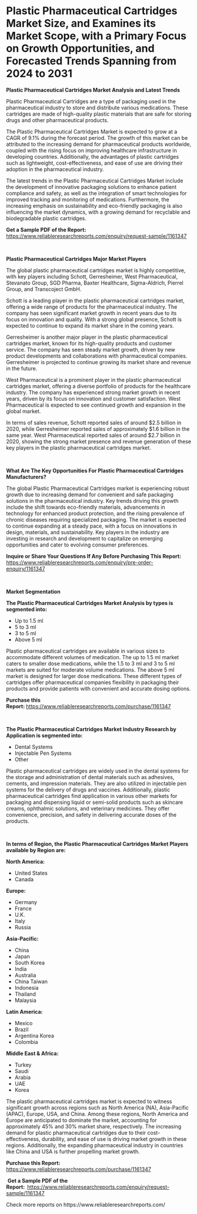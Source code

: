 <p><h1>Plastic Pharmaceutical Cartridges Market Size, and Examines its Market Scope, with a Primary Focus on Growth Opportunities, and Forecasted Trends Spanning from 2024 to 2031</h1></p><p><strong>Plastic Pharmaceutical Cartridges Market Analysis and Latest Trends</strong></p>
<p><p>Plastic Pharmaceutical Cartridges are a type of packaging used in the pharmaceutical industry to store and distribute various medications. These cartridges are made of high-quality plastic materials that are safe for storing drugs and other pharmaceutical products.</p><p>The Plastic Pharmaceutical Cartridges Market is expected to grow at a CAGR of 9.1% during the forecast period. The growth of this market can be attributed to the increasing demand for pharmaceutical products worldwide, coupled with the rising focus on improving healthcare infrastructure in developing countries. Additionally, the advantages of plastic cartridges such as lightweight, cost-effectiveness, and ease of use are driving their adoption in the pharmaceutical industry.</p><p>The latest trends in the Plastic Pharmaceutical Cartridges Market include the development of innovative packaging solutions to enhance patient compliance and safety, as well as the integration of smart technologies for improved tracking and monitoring of medications. Furthermore, the increasing emphasis on sustainability and eco-friendly packaging is also influencing the market dynamics, with a growing demand for recyclable and biodegradable plastic cartridges.</p></p>
<p><strong>Get a Sample PDF of the Report:&nbsp;</strong> <a href="https://www.reliableresearchreports.com/enquiry/request-sample/1161347">https://www.reliableresearchreports.com/enquiry/request-sample/1161347</a></p>
<p>&nbsp;</p>
<p><strong>Plastic Pharmaceutical Cartridges Major Market Players</strong></p>
<p><p>The global plastic pharmaceutical cartridges market is highly competitive, with key players including Schott, Gerresheimer, West Pharmaceutical, Stevanato Group, SGD Pharma, Baxter Healthcare, Sigma-Aldrich, Pierrel Group, and Transcoject GmbH. </p><p>Schott is a leading player in the plastic pharmaceutical cartridges market, offering a wide range of products for the pharmaceutical industry. The company has seen significant market growth in recent years due to its focus on innovation and quality. With a strong global presence, Schott is expected to continue to expand its market share in the coming years.</p><p>Gerresheimer is another major player in the plastic pharmaceutical cartridges market, known for its high-quality products and customer service. The company has seen steady market growth, driven by new product developments and collaborations with pharmaceutical companies. Gerresheimer is projected to continue growing its market share and revenue in the future.</p><p>West Pharmaceutical is a prominent player in the plastic pharmaceutical cartridges market, offering a diverse portfolio of products for the healthcare industry. The company has experienced strong market growth in recent years, driven by its focus on innovation and customer satisfaction. West Pharmaceutical is expected to see continued growth and expansion in the global market.</p><p>In terms of sales revenue, Schott reported sales of around $2.5 billion in 2020, while Gerresheimer reported sales of approximately $1.6 billion in the same year. West Pharmaceutical reported sales of around $2.7 billion in 2020, showing the strong market presence and revenue generation of these key players in the plastic pharmaceutical cartridges market.</p></p>
<p>&nbsp;</p>
<p><strong>What Are The Key Opportunities For Plastic Pharmaceutical Cartridges Manufacturers?</strong></p>
<p><p>The global Plastic Pharmaceutical Cartridges market is experiencing robust growth due to increasing demand for convenient and safe packaging solutions in the pharmaceutical industry. Key trends driving this growth include the shift towards eco-friendly materials, advancements in technology for enhanced product protection, and the rising prevalence of chronic diseases requiring specialized packaging. The market is expected to continue expanding at a steady pace, with a focus on innovations in design, materials, and sustainability. Key players in the industry are investing in research and development to capitalize on emerging opportunities and cater to evolving consumer preferences.</p></p>
<p><strong>Inquire or Share Your Questions If Any Before Purchasing This Report:</strong> <a href="https://www.reliableresearchreports.com/enquiry/pre-order-enquiry/1161347">https://www.reliableresearchreports.com/enquiry/pre-order-enquiry/1161347</a></p>
<p>&nbsp;</p>
<p><strong>Market Segmentation</strong></p>
<p><strong>The Plastic Pharmaceutical Cartridges Market Analysis by types is segmented into:</strong></p>
<p><ul><li>Up to 1.5 ml</li><li>5 to 3 ml</li><li>3 to 5 ml</li><li>Above 5 ml</li></ul></p>
<p><p>Plastic pharmaceutical cartridges are available in various sizes to accommodate different volumes of medication. The up to 1.5 ml market caters to smaller dose medications, while the 1.5 to 3 ml and 3 to 5 ml markets are suited for moderate volume medications. The above 5 ml market is designed for larger dose medications. These different types of cartridges offer pharmaceutical companies flexibility in packaging their products and provide patients with convenient and accurate dosing options.</p></p>
<p><strong>Purchase this Report:&nbsp;</strong><a href="https://www.reliableresearchreports.com/purchase/1161347">https://www.reliableresearchreports.com/purchase/1161347</a></p>
<p>&nbsp;</p>
<p><strong>The Plastic Pharmaceutical Cartridges Market Industry Research by Application is segmented into:</strong></p>
<p><ul><li>Dental Systems</li><li>Injectable Pen Systems</li><li>Other</li></ul></p>
<p><p>Plastic pharmaceutical cartridges are widely used in the dental systems for the storage and administration of dental materials such as adhesives, cements, and impression materials. They are also utilized in injectable pen systems for the delivery of drugs and vaccines. Additionally, plastic pharmaceutical cartridges find application in various other markets for packaging and dispensing liquid or semi-solid products such as skincare creams, ophthalmic solutions, and veterinary medicines. They offer convenience, precision, and safety in delivering accurate doses of the products.</p></p>
<p>&nbsp;</p>
<p><strong>In terms of Region, the Plastic Pharmaceutical Cartridges Market Players available by Region are:</strong></p>
<p>
    <p> <strong> North America: </strong>
        <ul>
            <li>United States</li>
            <li>Canada</li>
        </ul>
        </p> 
    <p> <strong> Europe: </strong>
        <ul>
            <li>Germany</li>
            <li>France</li>
            <li>U.K.</li>
            <li>Italy</li>
            <li>Russia</li>
        </ul>
        </p> 
    <p> <strong> Asia-Pacific: </strong>
        <ul>
            <li>China</li>
            <li>Japan</li>
            <li>South Korea</li>
            <li>India</li>
            <li>Australia</li>
            <li>China Taiwan</li>
            <li>Indonesia</li>
            <li>Thailand</li>
            <li>Malaysia</li>
        </ul>
        </p> 
    <p> <strong> Latin America: </strong>
        <ul>
            <li>Mexico</li>
            <li>Brazil</li>
            <li>Argentina Korea</li>
            <li>Colombia</li>
        </ul>
        </p> 
    <p> <strong> Middle East & Africa: </strong>
        <ul>
            <li>Turkey</li>
            <li>Saudi</li>
            <li>Arabia</li>
            <li>UAE</li>
            <li>Korea</li>
        </ul>
    </p>
    </p>
<p><p>The plastic pharmaceutical cartridges market is expected to witness significant growth across regions such as North America (NA), Asia-Pacific (APAC), Europe, USA, and China. Among these regions, North America and Europe are anticipated to dominate the market, accounting for approximately 45% and 30% market share, respectively. The increasing demand for plastic pharmaceutical cartridges due to their cost-effectiveness, durability, and ease of use is driving market growth in these regions. Additionally, the expanding pharmaceutical industry in countries like China and USA is further propelling market growth.</p></p>
<p><strong>Purchase this Report: </strong><a href="https://www.reliableresearchreports.com/purchase/1161347">https://www.reliableresearchreports.com/purchase/1161347</a></p>
<p>&nbsp;<strong>Get a Sample PDF of the Report:&nbsp;&nbsp;</strong><a href="https://www.reliableresearchreports.com/enquiry/request-sample/1161347">https://www.reliableresearchreports.com/enquiry/request-sample/1161347</a></p>
<p><strong></strong></p>
<p>Check more reports on https://www.reliableresearchreports.com/</p>